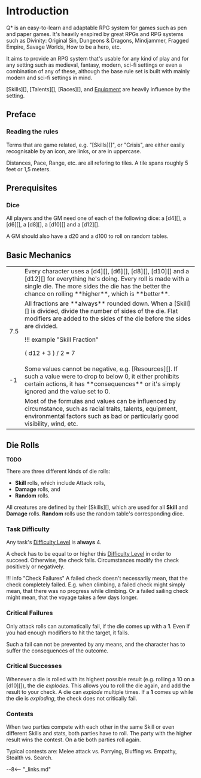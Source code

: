 # Introduction

Q* is an easy-to-learn and adaptable RPG system for games such as pen and paper
games. It's heavily enspired by great RPGs and RPG systems such as Divinity:
Original Sin, Dungeons & Dragons, Mindjammer, Fragged Empire, Savage Worlds, How
to be a hero, etc.

It aims to provide an RPG system that's usable for any kind of play and for any
setting such as medieval, fantasy, modern, sci-fi settings or even a combination
of any of these, although the base rule set is built with mainly modern and
sci-fi settings in mind.

[Skills][], [Talents][], [Races][], and [Equipment](/equipment) are heavily
influence by the setting.

## Preface

### Reading the rules

Terms that are game related, e.g. "[Skills][]", or "Crisis", are either easily
recognisable by an icon, are links, or are in uppercase.

Distances, Pace, Range, etc. are all refering to tiles. A tile spans roughly 5
feet or 1,5 meters.

## Prerequisites

### Dice

All players and the GM need one of each of the following dice: a [d4][], a
[d6][], a [d8][], a [d10][] and a [d12][].

A GM should also have a d20 and a d100 to roll on random tables.

## Basic Mechanics

<div class="content" markdown="1">
<table>
<tbody>
<tr>
<td><i class="game-icon-d12"></i></td>
<td>
Every character uses a [d4][], [d6][], [d8][], [d10][] and a [d12][] for
everything he's doing. Every roll is made with a single die. The more sides the
die has the better the chance on rolling **higher**, which is **better**.
</td>
</tr>
<tr>
<td>7.5</td>
<td>
All fractions are **always** rounded down.
When a [Skill][] is divided, divide the number of sides of the die. Flat modifiers
are added to the sides of the die before the sides are divided.

!!! example "Skill Fraction"
    <div class="formula formula-top formula-bottom">
      <span data-bracket-bottom="15">( d12 + 3 )</span> /
      <span data-bracket-top="divisor">2</span> =
      <span data-bracket-bottom="result">7</span>
    </div>
</td>
</tr>
<tr>
<td>-1</td>
<td>
Some values cannot be negative, e.g. [Resources][]. If such a value were to drop
to below 0, it either prohibits certain actions, it has **consequences** or it's
simply ignored and the value set to 0.
</td>
</tr>
<tr>
<td><i class="game-icon-tornado"></i></td>
<td>
Most of the formulas and values can be influenced by circumstance, such as
racial traits, talents, equipment, environmental factors such as bad or
particularly good visibility, wind, etc.
</td>
</tr>
</tbody>
</table>
</div>

## Die Rolls

**TODO**

There are three different kinds of die rolls:

* **Skill** rolls, which include Attack rolls,
* **Damage** rolls, and
* **Random** rolls.

All creatures are defined by their [Skills][], which are used for all **Skill**
and **Damage** rolls. **Random** rolls use the random table's corresponding
dice.

### Task Difficulty

Any task's [Difficulty Level](/crisis#difficulty) is **always** 4.

A check has to be equal to or higher this [Difficulty Level](/crisis#difficulty)
in order to succeed. Otherwise, the check fails. Circumstances modify the check
positively or negatively.

!!! info "Check Failures"
    A failed check doesn't necessarily mean, that the check completely failed.
    E.g. when climbing, a failed check might simply mean, that there was no
    progress while climbing. Or a failed sailing check might mean, that the
    voyage takes a few days longer.

### Critical Failures

Only attack rolls can automatically fail, if the die comes up with a **1**. Even
if you had enough modifiers to hit the target, it fails.

Such a fail can not be prevented by any means, and the character has to suffer
the consequences of the outcome.

### Critical Successes

Whenever a die is rolled with its highest possible result (e.g. rolling a 10 on
a [d10][]), the die *explodes*. This allows you to roll the die again, and add
the result to your check. A die can *explode* multiple times. If a **1** comes
up while the die is *exploding*, the check does not critically fail.

### Contests

When two parties compete with each other in the same Skill or even different
Skills and stats, both parties have to roll. The party with the higher result
wins the contest. On a tie both parties roll again.

Typical contests are: Melee attack vs. Parrying, Bluffing vs. Empathy, Stealth
vs. Search.

--8<-- "_links.md"
